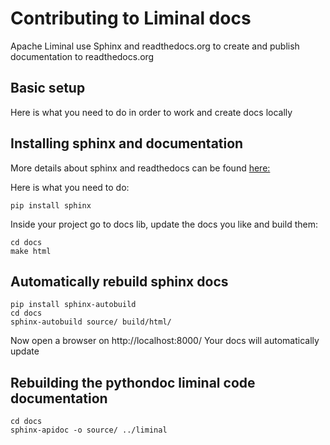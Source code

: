 <!--
Licensed to the Apache Software Foundation (ASF) under one
or more contributor license agreements.  See the NOTICE file
distributed with this work for additional information
regarding copyright ownership.  The ASF licenses this file
to you under the Apache License, Version 2.0 (the
"License"); you may not use this file except in compliance
with the License.  You may obtain a copy of the License at

  http://www.apache.org/licenses/LICENSE-2.0

Unless required bgit y applicable law or agreed to in writing,
software distributed under the License is distributed on an
"AS IS" BASIS, WITHOUT WARRANTIES OR CONDITIONS OF ANY
KIND, either express or implied.  See the License for the
specific language governing permissions and limitations
under the License.
-->

# Contributing to Liminal docs

Apache Liminal use Sphinx and readthedocs.org to create and publish documentation to readthedocs.org

## Basic setup
Here is what you need to do in order to work and create docs locally

## Installing sphinx and documentation 

More details  about sphinx and readthedocs can be found [here:](https://docs.readthedocs.io/en/stable/intro/getting-started-with-sphinx.html)
 
Here is what you need to do:
```
pip install sphinx
```
Inside your project go to docs lib, update the docs you like and build them:
```
cd docs
make html
```

## Automatically rebuild sphinx docs
```
pip install sphinx-autobuild
cd docs
sphinx-autobuild source/ build/html/
```
Now open a browser on 
http://localhost:8000/
Your docs will automatically update

## Rebuilding the pythondoc liminal code documentation
```
cd docs
sphinx-apidoc -o source/ ../liminal
```



